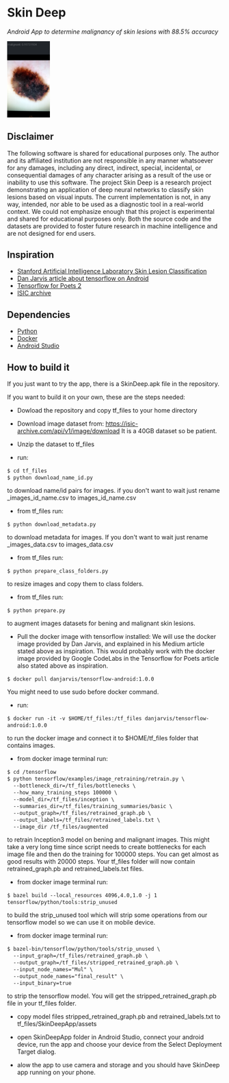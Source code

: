 # Skin Deep
*Android App to determine malignancy of skin lesions with 88.5% accuracy*

<img src="Screenshot.png" width="100">


## Disclaimer

The following software is shared for educational purposes only. The author and its affiliated institution are not responsible in any manner whatsoever for any damages, including any direct, indirect, special, incidental, or consequential damages of any character arising as a result of the use or inability to use this software.
The project Skin Deep is a research project demonstrating an application of deep neural networks to classify  skin lesions based on visual inputs.
The current implementation is not, in any way, intended, nor able to be used as a diagnostic tool in a real-world context.
We could not emphasize enough that this project is experimental and shared for educational purposes only.
Both the source code and the datasets are provided to foster future research in machine intelligence and are not designed for end users.

## Inspiration

* [Stanford Artificial Intelligence Laboratory Skin Lesion Classification](https://www.nature.com/nature/journal/v542/n7639/full/nature21056.html) 
* [Dan Jarvis article about tensorflow on Android](https://medium.com/@daj/creating-an-image-classifier-on-android-using-tensorflow-part-3-215d61cb5fcd)
* [Tensorflow for Poets 2](https://codelabs.developers.google.com/codelabs/tensorflow-for-poets-2/)
* [ISIC archive](https://isic-archive.com)


## Dependencies

* [Python](www.python.org)
* [Docker](www.docker.com)
* [Android Studio](https://developer.android.com/studio/index.html)

## How to build it

If you just want to try the app, there is a SkinDeep.apk file in the repository.

If you want to build it on your own, these are the steps needed:

* Dowload the repository and copy tf_files to your home directory

* Download image dataset from:
  <https://isic-archive.com/api/v1/image/download> It is a 40GB dataset so be patient.

* Unzip the dataset to tf_files 

* run:
```
$ cd tf_files
$ python download_name_id.py
```
to download name/id pairs for images. if you don't want to wait just rename
_images_id_name.csv to images_id_name.csv

* from tf_files run:
```
$ python download_metadata.py
```
to download metadata for images. If you don't want to wait just rename 
_images_data.csv to images_data.csv

* from tf_files run:
```
$ python prepare_class_folders.py
```
to resize images and copy them to class folders.

* from tf_files run:
```
$ python prepare.py 
```
to augment images datasets for bening and malignant skin lesions.

* Pull the docker image with tensorflow installed:
We will use the docker image provided by Dan Jarvis, and
explained in his Medium article stated above as inspiration.
This would probably work with the docker image provided
by Google CodeLabs in the Tensorflow for Poets article also
stated above as inspiration. 
```
$ docker pull danjarvis/tensorflow-android:1.0.0
```
You might need to use sudo before docker command.

* run: 
```
$ docker run -it -v $HOME/tf_files:/tf_files danjarvis/tensorflow-android:1.0.0
```
to run the docker image and connect it to $HOME/tf_files folder that contains images. 

* from docker image terminal run:
```
$ cd /tensorflow
$ python tensorflow/examples/image_retraining/retrain.py \
  --bottleneck_dir=/tf_files/bottlenecks \
  --how_many_training_steps 100000 \
  --model_dir=/tf_files/inception \
  --summaries_dir=/tf_files/training_summaries/basic \
  --output_graph=/tf_files/retrained_graph.pb \
  --output_labels=/tf_files/retrained_labels.txt \
  --image_dir /tf_files/augmented
```
to retrain Inception3 model on bening and malignant images.
This might take a very long time since script needs to create bottlenecks for each
image file and then do the training for 100000 steps.
You can get almost as good results with 20000 steps.
Your tf_files folder will now contain retrained_graph.pb and retrained_labels.txt files.

* from docker image terminal run:
```
$ bazel build --local_resources 4096,4.0,1.0 -j 1 tensorflow/python/tools:strip_unused
```
to build the strip_unused tool which will strip some operations from our tensorflow model
so we can use it on mobile device.

* from docker image terminal run:
```
$ bazel-bin/tensorflow/python/tools/strip_unused \
  --input_graph=/tf_files/retrained_graph.pb \
  --output_graph=/tf_files/stripped_retrained_graph.pb \
  --input_node_names="Mul" \
  --output_node_names="final_result" \
  --input_binary=true
```
to strip the tensorflow model.
You will get the stripped_retrained_graph.pb file in your tf_files folder.

* copy model files stripped_retrained_graph.pb and retrained_labels.txt to tf_files/SkinDeepApp/assets

* open SkinDeepApp folder in Android Studio, connect your android device,
run the app and choose your device from the Select Deployment Target dialog.

* alow the app to use camera and storage and you should have SkinDeep app running on your phone. 

